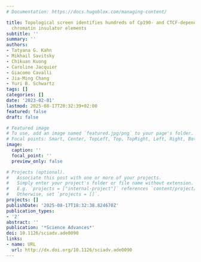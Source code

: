 ```yaml
---
# Documentation: https://docs.hugoblox.com/managing-content/

title: Topological screen identifies hundreds of Cp190- and CTCF-dependent Drosophila
  chromatin insulator elements
subtitle: ''
summary: ''
authors:
- Tatyana G. Kahn
- Mikhail Savitsky
- Chikuan Kuong
- Caroline Jacquier
- Giacomo Cavalli
- Jia-Ming Chang
- Yuri B. Schwartz
tags: []
categories: []
date: '2023-02-01'
lastmod: 2025-08-17T20:32:39+02:00
featured: false
draft: false

# Featured image
# To use, add an image named `featured.jpg/png` to your page's folder.
# Focal points: Smart, Center, TopLeft, Top, TopRight, Left, Right, BottomLeft, Bottom, BottomRight.
image:
  caption: ''
  focal_point: ''
  preview_only: false

# Projects (optional).
#   Associate this post with one or more of your projects.
#   Simply enter your project's folder or file name without extension.
#   E.g. `projects = ["internal-project"]` references `content/project/deep-learning/index.md`.
#   Otherwise, set `projects = []`.
projects: []
publishDate: '2025-08-17T18:32:38.824670Z'
publication_types:
- '2'
abstract: ''
publication: '*Science Advances*'
doi: 10.1126/sciadv.ade0090
links:
- name: URL
  url: http://dx.doi.org/10.1126/sciadv.ade0090
---
```

